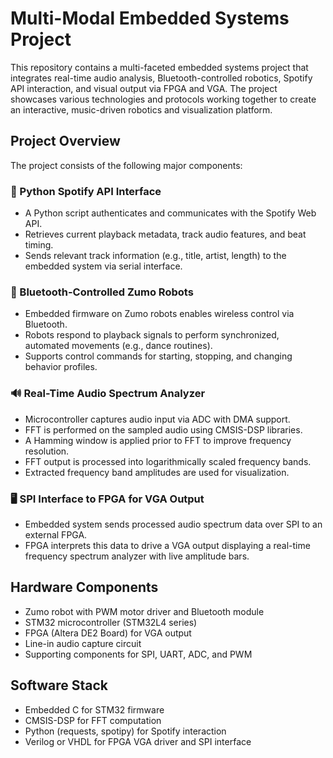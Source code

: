 # Multi-Modal Embedded Systems Project

This repository contains a multi-faceted embedded systems project that integrates real-time audio analysis, Bluetooth-controlled robotics, Spotify API interaction, and visual output via FPGA and VGA. The project showcases various technologies and protocols working together to create an interactive, music-driven robotics and visualization platform.

## Project Overview

The project consists of the following major components:

### 🎵 Python Spotify API Interface
- A Python script authenticates and communicates with the Spotify Web API.
- Retrieves current playback metadata, track audio features, and beat timing.
- Sends relevant track information (e.g., title, artist, length) to the embedded system via serial interface.

### 🤖 Bluetooth-Controlled Zumo Robots
- Embedded firmware on Zumo robots enables wireless control via Bluetooth.
- Robots respond to playback signals to perform synchronized, automated movements (e.g., dance routines).
- Supports control commands for starting, stopping, and changing behavior profiles.

### 🔊 Real-Time Audio Spectrum Analyzer
- Microcontroller captures audio input via ADC with DMA support.
- FFT is performed on the sampled audio using CMSIS-DSP libraries.
- A Hamming window is applied prior to FFT to improve frequency resolution.
- FFT output is processed into logarithmically scaled frequency bands.
- Extracted frequency band amplitudes are used for visualization.

### 🖥️ SPI Interface to FPGA for VGA Output
- Embedded system sends processed audio spectrum data over SPI to an external FPGA.
- FPGA interprets this data to drive a VGA output displaying a real-time frequency spectrum analyzer with live amplitude bars.

## Hardware Components
- Zumo robot with PWM motor driver and Bluetooth module
- STM32 microcontroller (STM32L4 series)
- FPGA (Altera DE2 Board) for VGA output
- Line-in audio capture circuit
- Supporting components for SPI, UART, ADC, and PWM

## Software Stack
- Embedded C for STM32 firmware
- CMSIS-DSP for FFT computation
- Python (requests, spotipy) for Spotify interaction
- Verilog or VHDL for FPGA VGA driver and SPI interface

